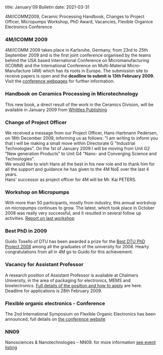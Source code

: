title: January'09 Bulletin
date: 2021-03-31

4M/ICOMM2009, Ceramic Processing Handbook, Changes to Project Officer, Micropumps Workshop, PhD Award, Vacancies, Flexible Organice Electronics Conference
<!--break-->
### 4M/ICOMM 2009

4M/ICOMM 2009 takes place in Karlsruhe, Germany, from 23rd to 25th September 2009 and is the first joint conference organised by the teams behind the USA based International Conference on Micromanufacturing (ICOMM) and the International Conference on Multi-Material Micro-Manufacture (4M) which has its roots in Europe. The submission site to receive papers is open and the **deadline to submit is 13th February 2009.** Visit the [conference webpages](/conference/2009 "conference webpages") for further information.

### Handbook on Ceramics Processing in Microtechnology


This new book, a direct result of the work in the Ceramics Division, will be available in January 2009 from [Whittles Publishing](http://moo.whittlespublishing.com/whittles/item/4575 "Whittles Publishing")

### Change of Project Officer


We received a message from our Project Officer, Hans-Hartmann Pedersen, on 18th December 2009, informing us as follows: "I am writing to inform you that I will be making a small move within Directorate G "Industrial Technologies". On the 1st of January 2009 I will be moving from Unit G2 "New generation Products" to Unit G4 "Nano- and Converging Science and Technologies".  
We would like to wish Hans all the best in his new role and to thank him for all the  support and guidance he has given to the 4M NoE over the last 4 years.    
Hans' successor as project officer for 4M will be Mr. Kai PETERS.

### Workshop on Micropumps


With more than 50 participants, mostly from industry, this annual workshop on micropumps continues to grow. The latest, which took place in October 2008 was really very successful, and  it resulted in several follow up activities. [Report on last workshop](/node/64 "Micropumps")

### Best PhD in 2009


Guido Tosello of DTU has been awarded a prize for the [Best DTU PhD Project 2008](/node/65 "DTU Article") among all the graduates of the university for 2008. Hearty congratulations from all in 4M go to Guido for this achievement. 

### Vacancy for Assistant Professor


A research position of Assistant Professor is available at Chalmers University, in the area of packaging for electronics, MEMS and bioelectronics. [Full details of the position and how to apply](/node/59 "Job details at Chalmers") are here. Deadline for applications is 28th February 2009.

### Flexible organic electronics - Conference


The 2nd International Symposium on Flexible Organic Electronics has been announced, full details on [the conference website](/node/66 "4M events list")

### NN09


Nanosciences & Nanotechnologies – NN09. for more information [see event listing](/node/67 "4M events list")